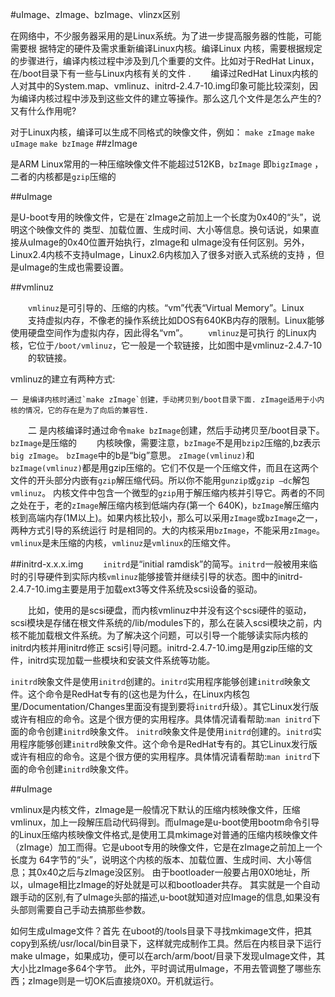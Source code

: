 #uImage、zImage、bzImage、vlinzx区别

在网络中，不少服务器采用的是Linux系统。为了进一步提高服务器的性能，可能需要根 据特定的硬件及需求重新编译Linux内核。编译Linux 内核，需要根据规定的步骤进行，编译内核过程中涉及到几个重要的文件。比如对于RedHat Linux，在/boot目录下有一些与Linux内核有关的文件 .
　　编译过RedHat Linux内核的人对其中的System.map、vmlinuz、initrd-2.4.7-10.img印象可能比较深刻，因为编译内核过程中涉及到这些文件的建立等操作。那么这几个文件是怎么产生的?又有什么作用呢?

对于Linux内核，编译可以生成不同格式的映像文件，例如：
`make zImage`
`make uImage`
`make bzImage`
##zImage

是ARM Linux常用的一种压缩映像文件不能超过512KB，`bzImage` 即`bigzImage` ，二者的内核都是`gzip`压缩的

##uImage

是U-boot专用的映像文件，它是在`zImage之前加上一个长度为0x40的“头”，说明这个映像文件的
类型、加载位置、生成时间、大小等信息。换句话说，如果直接从uImage的0x40位置开始执行，zImage和
uImage没有任何区别。另外，Linux2.4内核不支持uImage，Linux2.6内核加入了很多对嵌入式系统的支持
，但是uImage的生成也需要设置。

##vmlinuz

　　`vmlinuz`是可引导的、压缩的内核。“vm”代表“Virtual Memory”。Linux
　　支持虚拟内存，不像老的操作系统比如DOS有640KB内存的限制。Linux能够使用硬盘空间作为虚拟内存，因此得名“vm”。
　　`vmlinuz`是可执行 的Linux内核，它位于`/boot/vmlinuz`，它一般是一个软链接，比如图中是vmlinuz-2.4.7-10
　　的软链接。


vmlinuz的建立有两种方式:


    一 是编译内核时通过`make zImage`创建，手动拷贝到/boot目录下面. zImage适用于小内核的情况，它的存在是为了向后的兼容性.

　　二 是内核编译时通过命令`make bzImage`创建，然后手动拷贝至/boot目录下。`bzImage`是压缩的
　　内核映像，需要注意，`bzImage`不是用`bzip2`压缩的,bz表示`big zImage`。 `bzImage`中的b是“big”意思。 `zImage(vmlinuz)`和`bzImage(vmlinuz)`都是用gzip压缩的。它们不仅是一个压缩文件，而且在这两个文件的开头部分内嵌有`gzip`解压缩代码。所以你不能用`gunzip`或`gzip –dc`解包`vmlinuz`。
内核文件中包含一个微型的`gzip`用于解压缩内核并引导它。两者的不同之处在于，老的`zImage`解压缩内核到低端内存(第一个 640K)，`bzImage`解压缩内核到高端内存(1M以上)。如果内核比较小，那么可以采用`zImage`或`bzImage`之一，两种方式引导的系统运行 时是相同的。大的内核采用`bzImage`，不能采用`zImage`。
`vmlinux`是未压缩的内核，`vmlinuz`是`vmlinux`的压缩文件。

##initrd-x.x.x.img
　　`initrd`是“initial ramdisk”的简写。`initrd`一般被用来临时的引导硬件到实际内核`vmlinuz`能够接管并继续引导的状态。图中的initrd-2.4.7-10.img主要是用于加载ext3等文件系统及scsi设备的驱动。

　　比如，使用的是scsi硬盘，而内核vmlinuz中并没有这个scsi硬件的驱动，scsi模块是存储在根文件系统的/lib/modules下的，那么在装入scsi模块之前，内核不能加载根文件系统。为了解决这个问题，可以引导一个能够读实际内核的initrd内核并用initrd修正 scsi引导问题。initrd-2.4.7-10.img是用gzip压缩的文件，initrd实现加载一些模块和安装文件系统等功能。

`initrd`映象文件是使用`initrd`创建的。`initrd`实用程序能够创建`initrd`映象文件。这个命令是RedHat专有的(这也是为什么，在Linux内核包里/Documentation/Changes里面没有提到要将`initrd`升级）。其它Linux发行版或许有相应的命令。这是个很方便的实用程序。具体情况请看帮助:`man initrd`下面的命令创建`initrd`映象文件。
`initrd`映象文件是使用`initrd`创建的。`initrd`实用程序能够创建`initrd`映象文件。这个命令是RedHat专有的。其它Linux发行版或许有相应的命令。这是个很方便的实用程序。具体情况请看帮助:`man initrd`下面的命令创建`initrd`映象文件。

 ##uImage


vmlinux是内核文件，zImage是一般情况下默认的压缩内核映像文件，压缩vmlinux，加上一段解压启动代码得到。而uImage是u-boot使用bootm命令引导的Linux压缩内核映像文件格式,是使用工具mkimage对普通的压缩内核映像文件（zImage）加工而得。它是uboot专用的映像文件，它是在zImage之前加上一个长度为 64字节的“头”，说明这个内核的版本、加载位置、生成时间、大小等信息；其0x40之后与zImage没区别。
由于bootloader一般要占用0X0地址，所以，uImage相比zImage的好处就是可以和bootloader共存。
其实就是一个自动跟手动的区别,有了uImage头部的描述,u-boot就知道对应Image的信息,如果没有头部则需要自己手动去搞那些参数。

如何生成uImage文件？首先 在uboot的/tools目录下寻找mkimage文件，把其copy到系统/usr/local/bin目录下，这样就完成制作工具。然后在内核目录下运行make uImage，如果成功，便可以在arch/arm/boot/目录下发现uImage文件，其大小比zImage多64个字节。
此外，平时调试用uImage，不用去管调整了哪些东西；zImage则是一切OK后直接烧0X0。开机就运行。

